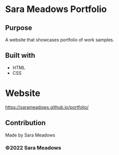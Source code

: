 # Sara Meadows Portfolio

## Purpose
A website that showcases portfolio of work samples.

## Built with
* HTML
* CSS

# Website
https://sarameadows.github.io/portfolio/

## Contribution
Made by Sara Meadows

### ©️2022 Sara Meadows